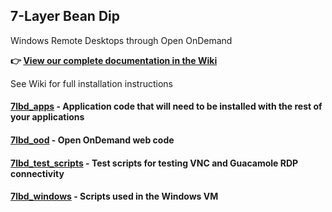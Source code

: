 ## 7-Layer Bean Dip 
Windows Remote Desktops through Open OnDemand

**👉 [View our complete documentation in the Wiki](https://github.com/BYUHPC/7lbd/wiki)**

See Wiki for full installation instructions
#### [7lbd_apps](https://github.com/BYUHPC/7lbd/tree/main/7lbd_apps) - Application code that will need to be installed with the rest of your applications
#### [7lbd_ood](https://github.com/BYUHPC/7lbd/tree/main/7lbd_ood) - Open OnDemand web code
#### [7lbd_test_scripts](https://github.com/BYUHPC/7lbd/tree/main/7lbd_test_scripts) - Test scripts for testing VNC and Guacamole RDP connectivity
#### [7lbd_windows](https://github.com/BYUHPC/7lbd/tree/main/7lbd_windows) - Scripts used in the Windows VM
